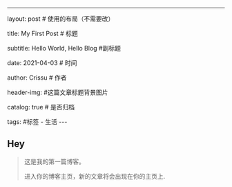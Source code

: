 ---

layout:     post   				    # 使用的布局（不需要改） 

title:      My First Post 				# 标题  

subtitle:   Hello World, Hello Blog #副标题 

date:    2021-04-03 				# 时间 

author:     Crissu 						# 作者 

header-img:  	#这篇文章标题背景图片 

catalog: true 						# 是否归档 

tags:								#标签    - 生活 --- 

## Hey 

> 这是我的第一篇博客。 
>
> 进入你的博客主页，新的文章将会出现在你的主页上.